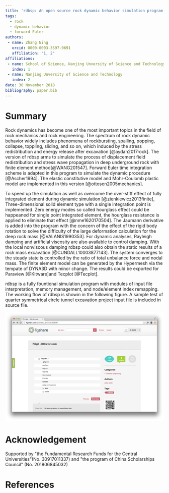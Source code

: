 ```yaml
---
title: 'rdbsp: An open source rock dynamic behavior simulation program'
tags:
  - rock
  - dynamic behavior
  - forward Euler
authors:
 - name: Zhang Ning
   orcid: 0000-0003-3597-0691
   affiliation: "1, 2"
affiliations:
 - name: School of Science, Nanjing Unversity of Science and Technology
   index: 1
 - name: Nanjing Unversity of Science and Technology
   index: 2
date: 30 November 2018
bibliography: paper.bib
---
```


# Summary

Rock dynamics has become one of the most important topics in the field of rock mechanics and rock engineering. The spectrum of rock dynamic behavior widely includes phenomena of rockbursting, spalling, popping, collapse, toppling, sliding, and so on, which induced by the stress redistribution and energy release after excavation [@aydan2017rock]. The version of rdbsp arms to simulate the process of displacement field redistribution and stress wave propagation in deep underground rock with finite element method[@WANG201547]. Forward Euler time integration scheme is adapted in this program to simulate the dynamic procedure [@Ascher1994]. The elastic constitutive model and Mohr-Coulomb plastic model are implemented in this version [@ottosen2005mechanics]. 

To speed up the simulation as well as overcome the over-stiff effect of fully integrated element during dynamic simulation [@zienkiewicz2013finite], Three-dimensional solid element type with a single integration point is implemented. Zero energy modes so called hourglass effect could be happeaned for single point integrated element, the hourglass resistance is applied to eliminate that effect [@nme1620170504]. The Jaumann derivative is added into the program with the concern of the effect of the rigid body rotation to solve the difficulty of the large deformation calculation for the deep rock mass [@VALANIS1990353]. For dynamic analyses, Rayleigh damping and artificial viscosity are also available to control damping. With the local nonviscous damping rdbsp could also obtain the static results of a rock mass excavation [@CUNDALL10003877143]. The system converges to the steady state is controlled by the ratio of total unbalance force and nodal mass. The finite element model can be generated by the Hypermesh via the tempate of DYNA3D with minor change. The results could be exported for Paraview [@Kitware]and Tecplot [@Tecplot].

rdbsp is a fully fountional simulation program with modules of input file interpretation, memory management, and node/element index remapping. The working flow of rdbsp is showin in the following figure. A sample test of quarter symmetrical circle tunnel excavation project input file is included in source file.

![Working flow of rdbsp.](figshare_article.png)

# Acknowledgement
Supported by "the Fundamental Research Funds for the Central Universities"(No. 30917011337) and "the program of China Scholarships Council" (No. 201806845032)

# References
